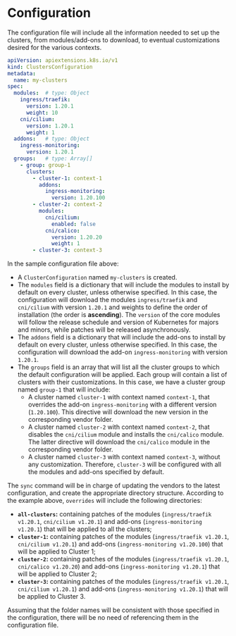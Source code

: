 # Configuration

The configuration file will include all the information needed to set up the clusters, from modules/add-ons to download, to eventual customizations desired for the various contexts.

```yaml
apiVersion: apiextensions.k8s.io/v1
kind: ClustersConfiguration
metadata:
  name: my-clusters
spec:
  modules:  # type: Object
    ingress/traefik:
      version: 1.20.1
      weight: 10
    cni/cilium:
      version: 1.20.1
      weight: 1
  addons:   # type: Object
    ingress-monitoring:
      version: 1.20.1
  groups:   # type: Array[]
    - group: group-1
      clusters:
        - cluster-1: context-1
          addons:
            ingress-monitoring:
              version: 1.20.100
        - cluster-2: context-2
          modules:
            cni/cilium:
              enabled: false
            cni/calico:
              version: 1.20.20 
              weight: 1
        - cluster-3: context-3
```

In the sample configuration file above:

- A `ClusterConfiguration` named `my-clusters` is created.
- The `modules` field is a dictionary that will include the modules to install by default on every cluster, unless otherwise specified. In this case, the configuration will download the modules `ingress/traefik` and `cni/cilium` with version `1.20.1` and weights to define the order of installation (the order is **ascending**). The `version` of the core modules will follow the release schedule and version of Kubernetes for majors and minors, while patches will be released asynchronously.
- The `addons` field is a dictionary that will include the add-ons to install by default on every cluster, unless otherwise specified. In this case, the configuration will download the add-on `ingress-monitoring` with version `1.20.1`.
- The `groups` field is an array that will list all the cluster groups to which the default configuration will be applied. Each group will contain a list of clusters with their customizations. In this case, we have a cluster group named `group-1` that will include:
  - A cluster named `cluster-1` with context named `context-1`, that overrides the add-on `ingress-monitoring` with a different version (`1.20.100`). This directive will download the new version in the corresponding vendor folder.
  - A cluster named `cluster-2` with context named `context-2`, that disables the `cni/cilium` module and installs the `cni/calico` module. The latter directive will download the `cni/calico` module in the corresponding vendor folder.
  - A cluster named `cluster-3` with context named `context-3`, without any customization. Therefore, `cluster-3` will be configured with all the modules and add-ons specified by default.

The `sync` command will be in charge of updating the vendors to the latest configuration, and create the appropriate directory structure. According to the example above, `overrides` will include the following directories:

- **`all-clusters`:** containing patches of the modules (`ingress/traefik v1.20.1`, `cni/cilium v1.20.1`) and add-ons (`ingress-monitoring v1.20.1`) that will be applied to all the clusters;
- **`cluster-1`:** containing patches of the modules (`ingress/traefik v1.20.1`, `cni/cilium v1.20.1`) and add-ons (`ingress-monitoring v1.20.100`) that will be applied to Cluster 1;
- **`cluster-2`:** containing patches of the modules (`ingress/traefik v1.20.1`, `cni/calico v1.20.20`) and add-ons (`ingress-monitoring v1.20.1`) that will be applied to Cluster 2;
- **`cluster-3`:** containing patches of the modules (`ingress/traefik v1.20.1`, `cni/cilium v1.20.1`) and add-ons (`ingress-monitoring v1.20.1`) that will be applied to Cluster 3.

Assuming that the folder names will be consistent with those specified in the configuration, there will be no need of referencing them in the configuration file.
